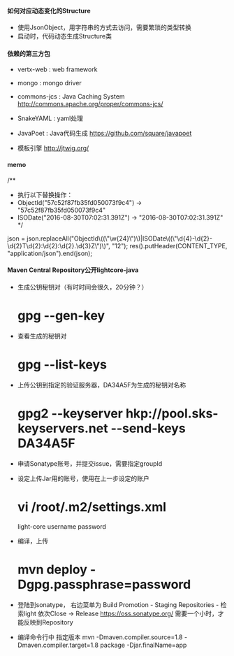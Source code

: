 
#### 如何对应动态变化的Structure
 - 使用JsonObject，用字符串的方式去访问，需要繁琐的类型转换
 - 启动时，代码动态生成Structure类

#### 依赖的第三方包

- vertx-web : web framework

- mongo : mongo driver

- commons-jcs : Java Caching System
  http://commons.apache.org/proper/commons-jcs/

- SnakeYAML : yaml处理

- JavaPoet : Java代码生成
  https://github.com/square/javapoet

- 模板引擎
  http://jtwig.org/

#### memo
/**
 * 执行以下替换操作：
 * ObjectId("57c52f87fb35fd050073f9c4") -> "57c52f87fb35fd050073f9c4"
 * ISODate("2016-08-30T07:02:31.391Z") -> "2016-08-30T07:02:31.391Z"
 */

json = json.replaceAll("ObjectId\\((\\\"\\w{24}\\\")\\)|ISODate\\((\\\"\\d{4}-\\d{2}-\\d{2}T\\d{2}:\\d{2}:\\d{2}.\\d{3}Z\\\")\\)", "$1$2");
res().putHeader(CONTENT_TYPE, "application/json").end(json);

#### Maven Central Repository公开lightcore-java
- 生成公钥秘钥对（有时时间会很久，20分钟？）
  # gpg --gen-key

- 查看生成的秘钥对
  # gpg --list-keys

- 上传公钥到指定的验证服务器，DA34A5F为生成的秘钥对名称
  # gpg2 --keyserver hkp://pool.sks-keyservers.net --send-keys DA34A5F

- 申请Sonatype账号，并提交issue，需要指定groupId

- 设定上传Jar用的账号，使用在上一步设定的账户
  # vi /root/.m2/settings.xml
    <settings>
      <servers>
        <server>
          <id>light-core</id>
          <username>username</username>
          <password>password</password>
        </server>
      </servers>
    </settings>

- 编译，上传
  # mvn deploy -Dgpg.passphrase=password

- 登陆到sonatype，
  右边菜单为 Build Promotion - Staging Repositories - 检索light
  依次Close -> Release
  https://oss.sonatype.org/
  需要一个小时，才能反映到Repository
  
- 编译命令行中 指定版本
  mvn -Dmaven.compiler.source=1.8 -Dmaven.compiler.target=1.8 package -Djar.finalName=app
